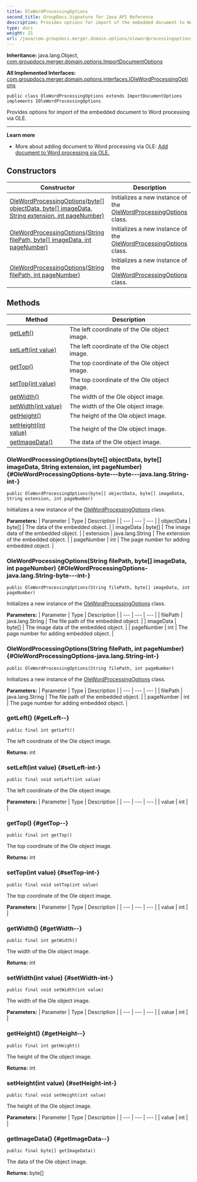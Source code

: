 ```yaml
---
title: OleWordProcessingOptions
second_title: GroupDocs.Signature for Java API Reference
description: Provides options for import of the embedded document to Word processing via OLE.
type: docs
weight: 21
url: /java/com.groupdocs.merger.domain.options/olewordprocessingoptions/
---
```

**Inheritance:**
java.lang.Object, [com.groupdocs.merger.domain.options.ImportDocumentOptions](../../com.groupdocs.merger.domain.options/importdocumentoptions)

**All Implemented Interfaces:**
[com.groupdocs.merger.domain.options.interfaces.IOleWordProcessingOptions](../../com.groupdocs.merger.domain.options.interfaces/iolewordprocessingoptions)
```
public class OleWordProcessingOptions extends ImportDocumentOptions implements IOleWordProcessingOptions
```

Provides options for import of the embedded document to Word processing via OLE.

--------------------

**Learn more**

 *  More about adding document to Word processing via OLE: [Add document to Word processing via OLE.][]


[Add document to Word processing via OLE.]: https://docs.groupdocs.com/merger/java/add-document-to-word-processing-via-ole/
## Constructors

| Constructor | Description |
| --- | --- |
| [OleWordProcessingOptions(byte[] objectData, byte[] imageData, String extension, int pageNumber)](#OleWordProcessingOptions-byte---byte---java.lang.String-int-) | Initializes a new instance of the [OleWordProcessingOptions](../../com.groupdocs.merger.domain.options/olewordprocessingoptions) class. |
| [OleWordProcessingOptions(String filePath, byte[] imageData, int pageNumber)](#OleWordProcessingOptions-java.lang.String-byte---int-) | Initializes a new instance of the [OleWordProcessingOptions](../../com.groupdocs.merger.domain.options/olewordprocessingoptions) class. |
| [OleWordProcessingOptions(String filePath, int pageNumber)](#OleWordProcessingOptions-java.lang.String-int-) | Initializes a new instance of the [OleWordProcessingOptions](../../com.groupdocs.merger.domain.options/olewordprocessingoptions) class. |
## Methods

| Method | Description |
| --- | --- |
| [getLeft()](#getLeft--) | The left coordinate of the Ole object image. |
| [setLeft(int value)](#setLeft-int-) | The left coordinate of the Ole object image. |
| [getTop()](#getTop--) | The top coordinate of the Ole object image. |
| [setTop(int value)](#setTop-int-) | The top coordinate of the Ole object image. |
| [getWidth()](#getWidth--) | The width of the Ole object image. |
| [setWidth(int value)](#setWidth-int-) | The width of the Ole object image. |
| [getHeight()](#getHeight--) | The height of the Ole object image. |
| [setHeight(int value)](#setHeight-int-) | The height of the Ole object image. |
| [getImageData()](#getImageData--) | The data of the Ole object image. |
### OleWordProcessingOptions(byte[] objectData, byte[] imageData, String extension, int pageNumber) {#OleWordProcessingOptions-byte---byte---java.lang.String-int-}
```
public OleWordProcessingOptions(byte[] objectData, byte[] imageData, String extension, int pageNumber)
```


Initializes a new instance of the [OleWordProcessingOptions](../../com.groupdocs.merger.domain.options/olewordprocessingoptions) class.

**Parameters:**
| Parameter | Type | Description |
| --- | --- | --- |
| objectData | byte[] | The data of the embedded object. |
| imageData | byte[] | The image data of the embedded object. |
| extension | java.lang.String | The extension of the embedded object. |
| pageNumber | int | The page number for adding embedded object. |

### OleWordProcessingOptions(String filePath, byte[] imageData, int pageNumber) {#OleWordProcessingOptions-java.lang.String-byte---int-}
```
public OleWordProcessingOptions(String filePath, byte[] imageData, int pageNumber)
```


Initializes a new instance of the [OleWordProcessingOptions](../../com.groupdocs.merger.domain.options/olewordprocessingoptions) class.

**Parameters:**
| Parameter | Type | Description |
| --- | --- | --- |
| filePath | java.lang.String | The file path of the embedded object. |
| imageData | byte[] | The image data of the embedded object. |
| pageNumber | int | The page number for adding embedded object. |

### OleWordProcessingOptions(String filePath, int pageNumber) {#OleWordProcessingOptions-java.lang.String-int-}
```
public OleWordProcessingOptions(String filePath, int pageNumber)
```


Initializes a new instance of the [OleWordProcessingOptions](../../com.groupdocs.merger.domain.options/olewordprocessingoptions) class.

**Parameters:**
| Parameter | Type | Description |
| --- | --- | --- |
| filePath | java.lang.String | The file path of the embedded object. |
| pageNumber | int | The page number for adding embedded object. |

### getLeft() {#getLeft--}
```
public final int getLeft()
```


The left coordinate of the Ole object image.

**Returns:**
int
### setLeft(int value) {#setLeft-int-}
```
public final void setLeft(int value)
```


The left coordinate of the Ole object image.

**Parameters:**
| Parameter | Type | Description |
| --- | --- | --- |
| value | int |  |

### getTop() {#getTop--}
```
public final int getTop()
```


The top coordinate of the Ole object image.

**Returns:**
int
### setTop(int value) {#setTop-int-}
```
public final void setTop(int value)
```


The top coordinate of the Ole object image.

**Parameters:**
| Parameter | Type | Description |
| --- | --- | --- |
| value | int |  |

### getWidth() {#getWidth--}
```
public final int getWidth()
```


The width of the Ole object image.

**Returns:**
int
### setWidth(int value) {#setWidth-int-}
```
public final void setWidth(int value)
```


The width of the Ole object image.

**Parameters:**
| Parameter | Type | Description |
| --- | --- | --- |
| value | int |  |

### getHeight() {#getHeight--}
```
public final int getHeight()
```


The height of the Ole object image.

**Returns:**
int
### setHeight(int value) {#setHeight-int-}
```
public final void setHeight(int value)
```


The height of the Ole object image.

**Parameters:**
| Parameter | Type | Description |
| --- | --- | --- |
| value | int |  |

### getImageData() {#getImageData--}
```
public final byte[] getImageData()
```


The data of the Ole object image.

**Returns:**
byte[]
